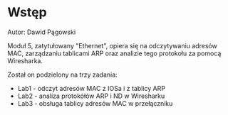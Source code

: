 # Wstęp
Autor: Dawid Pągowski

Moduł 5, zatytułowany "Ethernet", opiera się na odczytywaniu adresów MAC, zarządzaniu tablicami ARP 
oraz analizie tego protokołu za pomocą Wiresharka.

Został on podzielony na trzy zadania:
- Lab1 - odczyt adresów MAC z IOSa i z tablicy ARP
- Lab2 - analiza protokółów ARP i ND w Wiresharku
- Lab3 - obsługa tablicy adresów MAC w przełączniku

